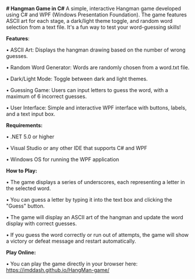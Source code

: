 **# Hangman Game in C#**
A simple, interactive Hangman game developed using C# and WPF (Windows Presentation Foundation). The game features ASCII art for each stage, a dark/light theme toggle, and random word selection from a text file. It's a fun way to test your word-guessing skills!

**Features**:

• ASCII Art: Displays the hangman drawing based on the number of wrong guesses.

• Random Word Generator: Words are randomly chosen from a word.txt file.

• Dark/Light Mode: Toggle between dark and light themes.

• Guessing Game: Users can input letters to guess the word, with a maximum of 6 incorrect guesses.

• User Interface: Simple and interactive WPF interface with buttons, labels, and a text input box.

**Requirements:**

• .NET 5.0 or higher

• Visual Studio or any other IDE that supports C# and WPF

• Windows OS for running the WPF application


**How to Play:**

• The game displays a series of underscores, each representing a letter in the selected word.

• You can guess a letter by typing it into the text box and clicking the "Guess" button.

• The game will display an ASCII art of the hangman and update the word display with correct guesses.

• If you guess the word correctly or run out of attempts, the game will show a victory or defeat message and restart automatically.


**Play Online:**

• You can play the game directly in your browser here: https://imddash.github.io/HangMan-game/

